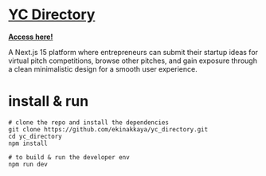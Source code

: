 # [YC Directory](https://yc-directory-bay-phi.vercel.app/)

__[Access here!](https://yc-directory-bay-phi.vercel.app/)__

A Next.js 15 platform where entrepreneurs can submit their startup ideas for virtual pitch competitions, browse other pitches, and gain exposure through a clean minimalistic design for a smooth user experience.

# install & run

```
# clone the repo and install the dependencies
git clone https://github.com/ekinakkaya/yc_directory.git
cd yc_directory
npm install
```

```
# to build & run the developer env
npm run dev
```
